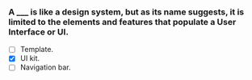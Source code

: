 ### A \_\_\_ is like a design system, but as its name suggests, it is limited to the elements and features that populate a User Interface or UI.

- [ ] Template.
- [x] UI kit.
- [ ] Navigation bar.
